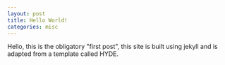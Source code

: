 ```yaml
---
layout: post
title: Hello World!
categories: misc
---
```


Hello, this is the obligatory "first post", this site is built using jekyll
and is adapted from a template called HYDE.
